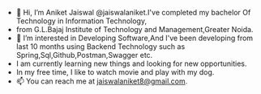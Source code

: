 - 👋 Hi, I’m Aniket Jaiswal @jaiswalaniket.I've completed my bachelor Of Technology in Information Technology,
- from G.L.Bajaj Institute of Technology and Management,Greater Noida.
- 👀 I’m interested in Developing Software,And I've been developing from last 10 months using Backend Technology such as Spring,Sql,Github,Postman,Swagger etc.
- I am currently learning new things and looking for new opportunities.
- In my free time, I like to watch movie and play with my dog.
- 📫 You can reach me at jaiswalaniket8@gmail.com.

<!---
jaiswalaniket/jaiswalaniket is a ✨ special ✨ repository because its `README.md` (this file) appears on your GitHub profile.
You can click the Preview link to take a look at your changes.
--->
